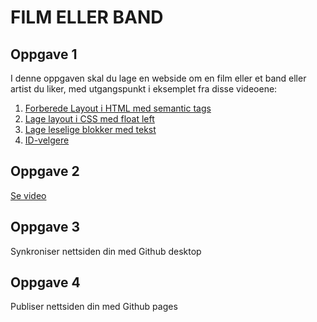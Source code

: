 # FILM ELLER BAND

## Oppgave 1
I denne oppgaven skal du lage en webside om en film eller et band eller artist du liker, med utgangspunkt i eksemplet fra disse videoene:

1. [Forberede Layout i HTML med semantic tags](https://tronder-my.sharepoint.com/:v:/g/personal/karda_trondelagfylke_no/EcyBF2DvVCtMsl3MXQsVxwUB8snRoqSbJ2Kaj4aiZXnLIA?e=AUAyl5)
1. [Lage layout i CSS med float left](https://tronder-my.sharepoint.com/:v:/g/personal/karda_trondelagfylke_no/ET2jZsnYelZOn3p0iAqVfDkB-cSv9hQW8g82JArB35qvzA?e=92i3mC)
1. [Lage leselige blokker med tekst](https://tronder-my.sharepoint.com/:v:/g/personal/karda_trondelagfylke_no/EeRwrutrinZNlR95mZMKdG8BmjU2rlHkkfCdA3_0935cQw?e=PH8Qgx)
1. [ID-velgere](https://tronder-my.sharepoint.com/:v:/g/personal/karda_trondelagfylke_no/EYUpaxpC-i5AsHMuSY1el6cBQG2oHaMIWorcm4p-gxaaPA?e=4unabY)

## Oppgave 2
[Se video](https://tronder-my.sharepoint.com/:v:/g/personal/karda_trondelagfylke_no/EX4npwVMHHFDknynUoLGQCgBPZO7-k6gt7r1l-bBCmoFTA?e=wyNj6Z)

## Oppgave 3
Synkroniser nettsiden din med Github desktop

## Oppgave 4
Publiser nettsiden din med Github pages

